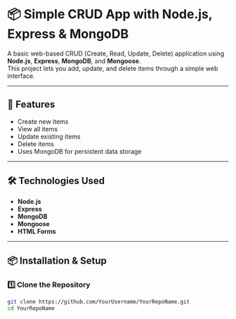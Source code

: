 # 📦 Simple CRUD App with Node.js, Express & MongoDB

A basic web-based CRUD (Create, Read, Update, Delete) application using **Node.js**, **Express**, **MongoDB**, and **Mongoose**.  
This project lets you add, update, and delete items through a simple web interface.

---

<!-- 
## 📸 Demo  

![CRUD Demo Screenshot](screenshot.png)
-->


## 📑 Features  

- Create new items  
- View all items  
- Update existing items  
- Delete items  
- Uses MongoDB for persistent data storage  

---

## 🛠️ Technologies Used  

- **Node.js**  
- **Express**  
- **MongoDB**  
- **Mongoose**  
- **HTML Forms**

---

## 📦 Installation & Setup  

### 1️⃣ Clone the Repository  

```bash
git clone https://github.com/YourUsername/YourRepoName.git
cd YourRepoName
